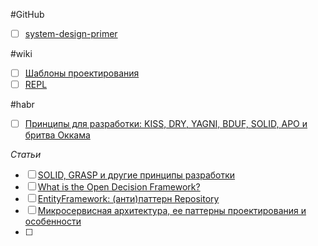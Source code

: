 #GitHub 
- [ ] [system-design-primer](https://github.com/donnemartin/system-design-primer)

#wiki 
- [ ] [Шаблоны проектирования](https://ru.wikipedia.org/wiki/Шаблон_проектирования#Основные)
- [ ] [REPL](https://ru.wikipedia.org/wiki/REPL)

#habr
- [ ] [Принципы для разработки: KISS, DRY, YAGNI, BDUF, SOLID, APO и бритва Оккама](https://habr.com/ru/companies/itelma/articles/546372/)

*Статьи*
- [ ] [SOLID, GRASP и другие принципы разработки](https://sptm.dev/ru/2023/solid-grasp-and-stuff/)
- [ ] [What is the Open Decision Framework?](https://opensource.com/open-organization/resources/open-decision-framework)
- [ ] [EntityFramework: (анти)паттерн Repository](https://habr.com/ru/articles/335856/)
- [ ] [Микросервисная архитектура, ее паттерны проектирования и особенности](https://habr.com/ru/companies/serverspace/articles/692916/)
- [ ] 